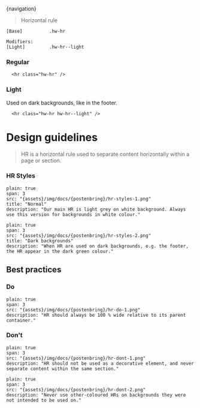{navigation}






> Horizontal rule



```code
[Base]          .hw-hr

Modifiers:
[Light]         .hw-hr--light
```

### Regular

```html|span-6,light,plain
  <hr class="hw-hr" />
```



### Light
Used on dark backgrounds, like in the footer.

```html|span-6,dark,plain
  <hr class="hw-hr hw-hr--light" />
```









# Design guidelines

> HR is a horizontal rule used to separate content horizontally within a page or section.


### HR Styles

```image
plain: true
span: 3
src: "{assets}/img/docs/{postenbring}/hr-styles-1.png"
title: "Normal"
description: "Our main HR is light grey on white background. Always use this version for backgrounds in white colour."
```
```image
plain: true
span: 3
src: "{assets}/img/docs/{postenbring}/hr-styles-2.png"
title: "Dark backgrounds"
description: "When HR are used on dark backgrounds, e.g. the footer, the HR appear in the dark green colour."
```



## Best practices

### Do

```image
plain: true
span: 3
src: "{assets}/img/docs/{postenbring}/hr-do-1.png"
description: "HR should always be 100 % wide relative to its parent container."
```

### Don't
  
```image
plain: true
span: 3
src: "{assets}/img/docs/{postenbring}/hr-dont-1.png"
description: "HR should not be used as a decorative element, and never separate content within the same section."
```

```image
plain: true
span: 3
src: "{assets}/img/docs/{postenbring}/hr-dont-2.png"
description: "Never use other-coloured HRs on backgrounds they were not intended to be used on."
```

